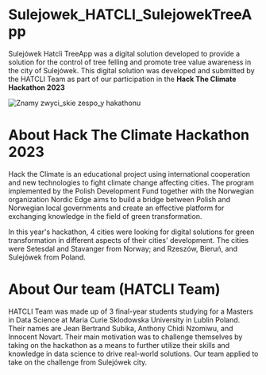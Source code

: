# Sulejowek_HATCLI_SulejowekTreeApp

Sulejówek Hatcli TreeApp was a digital solution developed to provide a solution for the control of tree felling and promote tree value awareness in the city of Sulejówek.
This digital solution was developed and submitted by the HATCLI Team as part of our participation in the **Hack The Climate Hackathon 2023**


![Znamy zwyci_skie zespo_y hakathonu](https://github.com/InnocentNovart/Sulejowek_HATCLI_SulejowekTreeApp/assets/119023979/a7ee49a2-aa6c-43fb-8b69-a5027e4add99)


# About Hack The Climate Hackathon 2023
Hack the Climate is an educational project using international cooperation and new technologies to fight climate change
affecting cities. The program implemented by the Polish Development Fund together with the Norwegian organization Nordic Edge
aims to build a bridge between Polish and Norwegian local governments and create an effective platform for exchanging knowledge in the field of green transformation.

In this year's hackathon, 4 cities were looking for digital solutions for green transformation in different aspects of their cities' development. The cities were
Setesdal and Stavanger from Norway; and Rzeszów, Bieruń, and Sulejówek from Poland.

# About Our team (HATCLI Team)
HATCLI Team was made up of 3 final-year students studying for a Masters in Data Science at Maria Curie Sklodowska University in Lublin Poland.
Their names are Jean Bertrand Subika, Anthony Chidi Nzomiwu, and Innocent Novart.
Their main motivation was to challenge themselves by taking on the hackathon as a means to further utilize their skills and
knowledge in data science to drive real-world solutions.
Our team applied to take on the challenge from Sulejówek city.

